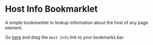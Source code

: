 # Host Info Bookmarklet

A simple bookmarklet to lookup information about the host of any page element.

Go [here](http://gruns.github.io/HostInfoBookmarklet) and drag the `Host Info`
link to your bookmarks bar.
